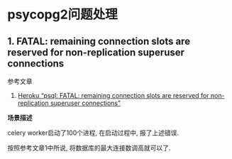 # psycopg2问题处理

## 1. FATAL: remaining connection slots are reserved for non-replication superuser connections

参考文章

1. [Heroku “psql: FATAL: remaining connection slots are reserved for non-replication superuser connections”](https://stackoverflow.com/questions/11847144/heroku-psql-fatal-remaining-connection-slots-are-reserved-for-non-replication)

**场景描述**

celery worker启动了100个进程, 在启动过程中, 报了上述错误. 

按照参考文章1中所说, 将数据库的最大连接数调高就可以了.
